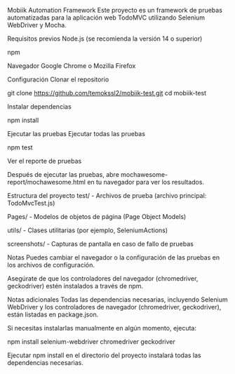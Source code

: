 Mobiik Automation Framework
Este proyecto es un framework de pruebas automatizadas para la aplicación web TodoMVC utilizando Selenium WebDriver y Mocha.

Requisitos previos
Node.js (se recomienda la versión 14 o superior)

npm

Navegador Google Chrome o Mozilla Firefox

Configuración
Clonar el repositorio

git clone https://github.com/temokssl2/mobiik-test.git
cd mobiik-test

Instalar dependencias

npm install

Ejecutar las pruebas
Ejecutar todas las pruebas

npm test

Ver el reporte de pruebas

Después de ejecutar las pruebas, abre mochawesome-report/mochawesome.html en tu navegador para ver los resultados.

Estructura del proyecto
test/ - Archivos de prueba (archivo principal: TodoMvcTest.js)

Pages/ - Modelos de objetos de página (Page Object Models)

utils/ - Clases utilitarias (por ejemplo, SeleniumActions)

screenshots/ - Capturas de pantalla en caso de fallo de pruebas

Notas
Puedes cambiar el navegador o la configuración de las pruebas en los archivos de configuración.

Asegúrate de que los controladores del navegador (chromedriver, geckodriver) estén instalados a través de npm.

Notas adicionales
Todas las dependencias necesarias, incluyendo Selenium WebDriver y los controladores de navegador (chromedriver, geckodriver), están listadas en package.json.

Si necesitas instalarlas manualmente en algún momento, ejecuta:

npm install selenium-webdriver chromedriver geckodriver

Ejecutar npm install en el directorio del proyecto instalará todas las dependencias necesarias.
